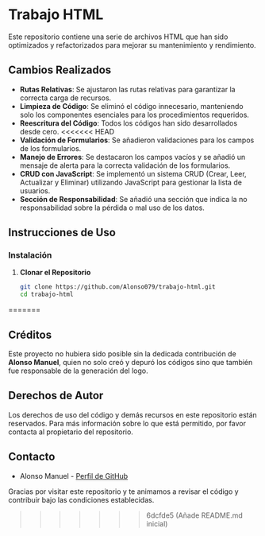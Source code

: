# Trabajo HTML

Este repositorio contiene una serie de archivos HTML que han sido optimizados y refactorizados para mejorar su mantenimiento y rendimiento.

## Cambios Realizados

- **Rutas Relativas**: Se ajustaron las rutas relativas para garantizar la correcta carga de recursos.
- **Limpieza de Código**: Se eliminó el código innecesario, manteniendo solo los componentes esenciales para los procedimientos requeridos.
- **Reescritura del Código**: Todos los códigos han sido desarrollados desde cero.
<<<<<<< HEAD
- **Validación de Formularios**: Se añadieron validaciones para los campos de los formularios.
- **Manejo de Errores**: Se destacaron los campos vacíos y se añadió un mensaje de alerta para la correcta validación de los formularios.
- **CRUD con JavaScript**: Se implementó un sistema CRUD (Crear, Leer, Actualizar y Eliminar) utilizando JavaScript para gestionar la lista de usuarios.
- **Sección de Responsabilidad**: Se añadió una sección que indica la no responsabilidad sobre la pérdida o mal uso de los datos.

## Instrucciones de Uso

### Instalación

1. **Clonar el Repositorio**
   ```bash
   git clone https://github.com/Alonso079/trabajo-html.git
   cd trabajo-html
=======

## Créditos

Este proyecto no hubiera sido posible sin la dedicada contribución de **Alonso Manuel**, quien no solo creó y depuró los códigos sino que también fue responsable de la generación del logo.

## Derechos de Autor

Los derechos de uso del código y demás recursos en este repositorio están reservados. Para más información sobre lo que está permitido, por favor contacta al propietario del repositorio.

## Contacto

- Alonso Manuel - [Perfil de GitHub](https://github.com/Alonso079)

Gracias por visitar este repositorio y te animamos a revisar el código y contribuir bajo las condiciones establecidas.
>>>>>>> 6dcfde5 (Añade README.md inicial)
